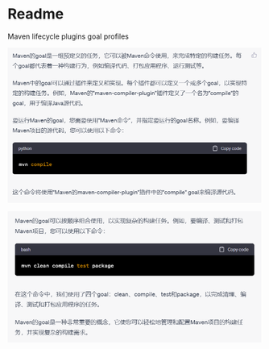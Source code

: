 # Readme

Maven
    lifecycle
    plugins
    goal
    profiles

![img.png](img.png)

![img_1.png](img_1.png)
